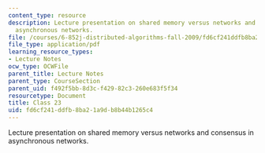 ```yaml
---
content_type: resource
description: Lecture presentation on shared memory versus networks and consensus in
  asynchronous networks.
file: /courses/6-852j-distributed-algorithms-fall-2009/fd6cf241ddfb8ba21a9db8b44b1265c4_MIT6_852JF09_lec23.pdf
file_type: application/pdf
learning_resource_types:
- Lecture Notes
ocw_type: OCWFile
parent_title: Lecture Notes
parent_type: CourseSection
parent_uid: f492f5bb-8d3c-f429-82c3-260e683f5f34
resourcetype: Document
title: Class 23
uid: fd6cf241-ddfb-8ba2-1a9d-b8b44b1265c4
---
```

Lecture presentation on shared memory versus networks and consensus in asynchronous networks.

